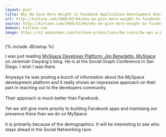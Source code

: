 ```yaml
---
layout: post
title: Why We Give More Weight to Facebook Application Development Over MySpace
url: http://kinlane.com/2008/03/04/why-we-give-more-weight-to-facebook-application-development-over-myspace/
source: http://kinlane.com/2008/03/04/why-we-give-more-weight-to-facebook-application-development-over-myspace/
domain: kinlane.com
image: https://s3.amazonaws.com/kinlane-productions/bw-icons/bw-api-a.png
---
```

{% include JB/setup %}<p>
     I was just reading <a href="http://www.web-strategist.com/blog/2008/03/04/myspace-developer-platform-jim-benedetto-myspace/"
        rel="bookmark">MySpace Developer Platform: Jim Benedetto, MySpace</a> on Jeremiah Owyang's blog. He is at the Social Graph Conference in San Diego. I wish I was there.
     <br />
     <br />
     Anyways he was posting a bunch of information about the MySpace development platform and it really shows an impressive approach on their part in reaching out to the developers community.
     <br />
     <br />
     Their approach is much better than Facebook.
     <br />
     <br />
     Yet we still give more priority to building Facebook apps and maintaing our presence there than we do on MySpace.
     <br />
     <br />
     It is primarily because of the demographics. It will be interesting to see who stays ahead in the Social Networking race.
</p>